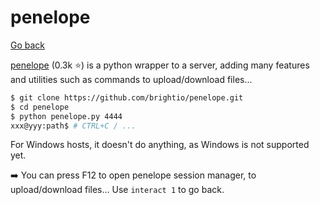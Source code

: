 # penelope

[Go back](../index.md#remote-shell-)

<div class="row row-cols-md-2"><div>

[penelope](https://github.com/brightio/penelope) (0.3k ⭐) is a python wrapper to a server, adding many features and utilities such as commands to upload/download files...

```bash
$ git clone https://github.com/brightio/penelope.git
$ cd penelope
$ python penelope.py 4444
xxx@yyy:path$ # CTRL+C / ...
```
</div><div>

For Windows hosts, it doesn't do anything, as Windows is not supported yet.

➡️ You can press F12 to open penelope session manager, to upload/download files... Use `interact 1` to go back.
</div></div>